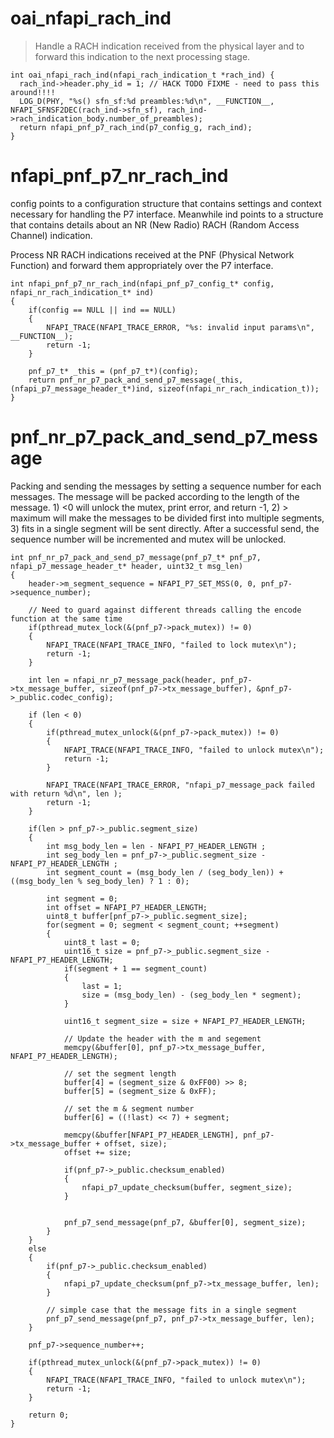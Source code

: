 # oai_nfapi_rach_ind
> Handle a RACH indication received from the physical layer and to forward this indication to the next processing stage.
```
int oai_nfapi_rach_ind(nfapi_rach_indication_t *rach_ind) {
  rach_ind->header.phy_id = 1; // HACK TODO FIXME - need to pass this around!!!!
  LOG_D(PHY, "%s() sfn_sf:%d preambles:%d\n", __FUNCTION__, NFAPI_SFNSF2DEC(rach_ind->sfn_sf), rach_ind->rach_indication_body.number_of_preambles);
  return nfapi_pnf_p7_rach_ind(p7_config_g, rach_ind);
}
```

# nfapi_pnf_p7_nr_rach_ind
config points to a configuration structure that contains settings and context necessary for handling the P7 interface. Meanwhile ind points to a structure that contains details about an NR (New Radio) RACH (Random Access Channel) indication.

Process NR RACH indications received at the PNF (Physical Network Function) and forward them appropriately over the P7 interface.

```
int nfapi_pnf_p7_nr_rach_ind(nfapi_pnf_p7_config_t* config, nfapi_nr_rach_indication_t* ind)
{
	if(config == NULL || ind == NULL)
	{
		NFAPI_TRACE(NFAPI_TRACE_ERROR, "%s: invalid input params\n", __FUNCTION__);
		return -1;
	}

	pnf_p7_t* _this = (pnf_p7_t*)(config);
	return pnf_nr_p7_pack_and_send_p7_message(_this, (nfapi_p7_message_header_t*)ind, sizeof(nfapi_nr_rach_indication_t));
}
```

# pnf_nr_p7_pack_and_send_p7_message
Packing and sending the messages by setting a sequence number for each messages. The message will be packed according to the length of the message. 1) <0 will unlock the mutex, print error, and return -1, 2) > maximum will make the messages to be divided first into multiple segments, 3) fits in a single segment will be sent directly. After a successful send, the sequence number will  be incremented and mutex will be unlocked. 
```
int pnf_nr_p7_pack_and_send_p7_message(pnf_p7_t* pnf_p7, nfapi_p7_message_header_t* header, uint32_t msg_len)
{
	header->m_segment_sequence = NFAPI_P7_SET_MSS(0, 0, pnf_p7->sequence_number);

	// Need to guard against different threads calling the encode function at the same time
	if(pthread_mutex_lock(&(pnf_p7->pack_mutex)) != 0)
	{
		NFAPI_TRACE(NFAPI_TRACE_INFO, "failed to lock mutex\n");
		return -1;
	}

	int len = nfapi_nr_p7_message_pack(header, pnf_p7->tx_message_buffer, sizeof(pnf_p7->tx_message_buffer), &pnf_p7->_public.codec_config);

	if (len < 0)
	{
		if(pthread_mutex_unlock(&(pnf_p7->pack_mutex)) != 0)
		{
			NFAPI_TRACE(NFAPI_TRACE_INFO, "failed to unlock mutex\n");
			return -1;
		}
		
		NFAPI_TRACE(NFAPI_TRACE_ERROR, "nfapi_p7_message_pack failed with return %d\n", len );
		return -1;
	}

	if(len > pnf_p7->_public.segment_size)
	{
		int msg_body_len = len - NFAPI_P7_HEADER_LENGTH ; 
		int seg_body_len = pnf_p7->_public.segment_size - NFAPI_P7_HEADER_LENGTH ; 
		int segment_count = (msg_body_len / (seg_body_len)) + ((msg_body_len % seg_body_len) ? 1 : 0); 

		int segment = 0;
		int offset = NFAPI_P7_HEADER_LENGTH;
		uint8_t buffer[pnf_p7->_public.segment_size];
		for(segment = 0; segment < segment_count; ++segment)
		{
			uint8_t last = 0;
			uint16_t size = pnf_p7->_public.segment_size - NFAPI_P7_HEADER_LENGTH;
			if(segment + 1 == segment_count)
			{
				last = 1;
				size = (msg_body_len) - (seg_body_len * segment);
			}

			uint16_t segment_size = size + NFAPI_P7_HEADER_LENGTH;

			// Update the header with the m and segement 
			memcpy(&buffer[0], pnf_p7->tx_message_buffer, NFAPI_P7_HEADER_LENGTH);

			// set the segment length
			buffer[4] = (segment_size & 0xFF00) >> 8;
			buffer[5] = (segment_size & 0xFF);

			// set the m & segment number
			buffer[6] = ((!last) << 7) + segment;

			memcpy(&buffer[NFAPI_P7_HEADER_LENGTH], pnf_p7->tx_message_buffer + offset, size);
			offset += size;

			if(pnf_p7->_public.checksum_enabled)
			{
				nfapi_p7_update_checksum(buffer, segment_size);
			}


			pnf_p7_send_message(pnf_p7, &buffer[0], segment_size);
		}
	}
	else
	{
		if(pnf_p7->_public.checksum_enabled)
		{
			nfapi_p7_update_checksum(pnf_p7->tx_message_buffer, len);
		}

		// simple case that the message fits in a single segment
		pnf_p7_send_message(pnf_p7, pnf_p7->tx_message_buffer, len);
	}

	pnf_p7->sequence_number++;
	
	if(pthread_mutex_unlock(&(pnf_p7->pack_mutex)) != 0)
	{
		NFAPI_TRACE(NFAPI_TRACE_INFO, "failed to unlock mutex\n");
		return -1;
	}

	return 0;
}
```

